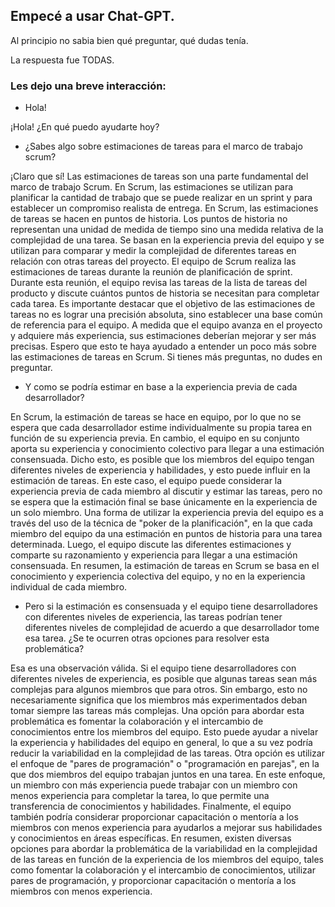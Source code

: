 ## Empecé a usar Chat-GPT. 

Al principio no sabia bien qué preguntar, qué dudas tenía.

La respuesta fue TODAS.



### Les dejo una breve interacción:

- Hola!

¡Hola! ¿En qué puedo ayudarte hoy?


- ¿Sabes algo sobre estimaciones de tareas para el marco de trabajo scrum?

¡Claro que sí! Las estimaciones de tareas son una parte fundamental del marco de trabajo Scrum. En Scrum, las estimaciones se utilizan para planificar la cantidad de trabajo que se puede realizar en un sprint y para establecer un compromiso realista de entrega.
En Scrum, las estimaciones de tareas se hacen en puntos de historia. Los puntos de historia no representan una unidad de medida de tiempo sino una medida relativa de la complejidad de una tarea. Se basan en la experiencia previa del equipo y se utilizan para comparar y medir la complejidad de diferentes tareas en relación con otras tareas del proyecto.
El equipo de Scrum realiza las estimaciones de tareas durante la reunión de planificación de sprint. Durante esta reunión, el equipo revisa las tareas de la lista de tareas del producto y discute cuántos puntos de historia se necesitan para completar cada tarea.
Es importante destacar que el objetivo de las estimaciones de tareas no es lograr una precisión absoluta, sino establecer una base común de referencia para el equipo. A medida que el equipo avanza en el proyecto y adquiere más experiencia, sus estimaciones deberían mejorar y ser más precisas.
Espero que esto te haya ayudado a entender un poco más sobre las estimaciones de tareas en Scrum. Si tienes más preguntas, no dudes en preguntar.


- Y como se podría estimar en base a la experiencia previa de cada desarrollador?

En Scrum, la estimación de tareas se hace en equipo, por lo que no se espera que cada desarrollador estime individualmente su propia tarea en función de su experiencia previa. En cambio, el equipo en su conjunto aporta su experiencia y conocimiento colectivo para llegar a una estimación consensuada.
Dicho esto, es posible que los miembros del equipo tengan diferentes niveles de experiencia y habilidades, y esto puede influir en la estimación de tareas. En este caso, el equipo puede considerar la experiencia previa de cada miembro al discutir y estimar las tareas, pero no se espera que la estimación final se base únicamente en la experiencia de un solo miembro.
Una forma de utilizar la experiencia previa del equipo es a través del uso de la técnica de "poker de la planificación", en la que cada miembro del equipo da una estimación en puntos de historia para una tarea determinada. Luego, el equipo discute las diferentes estimaciones y comparte su razonamiento y experiencia para llegar a una estimación consensuada.
En resumen, la estimación de tareas en Scrum se basa en el conocimiento y experiencia colectiva del equipo, y no en la experiencia individual de cada miembro.


- Pero si la estimación es consensuada y el equipo tiene desarrolladores con diferentes niveles de experiencia, las tareas podrían tener diferentes niveles de complejidad de acuerdo a que desarrollador tome esa tarea. 
¿Se te ocurren otras opciones para resolver esta problemática?

Esa es una observación válida. Si el equipo tiene desarrolladores con diferentes niveles de experiencia, es posible que algunas tareas sean más complejas para algunos miembros que para otros. Sin embargo, esto no necesariamente significa que los miembros más experimentados deban tomar siempre las tareas más complejas.
Una opción para abordar esta problemática es fomentar la colaboración y el intercambio de conocimientos entre los miembros del equipo. Esto puede ayudar a nivelar la experiencia y habilidades del equipo en general, lo que a su vez podría reducir la variabilidad en la complejidad de las tareas.
Otra opción es utilizar el enfoque de "pares de programación" o "programación en parejas", en la que dos miembros del equipo trabajan juntos en una tarea. En este enfoque, un miembro con más experiencia puede trabajar con un miembro con menos experiencia para completar la tarea, lo que permite una transferencia de conocimientos y habilidades.
Finalmente, el equipo también podría considerar proporcionar capacitación o mentoría a los miembros con menos experiencia para ayudarlos a mejorar sus habilidades y conocimientos en áreas específicas.
En resumen, existen diversas opciones para abordar la problemática de la variabilidad en la complejidad de las tareas en función de la experiencia de los miembros del equipo, tales como fomentar la colaboración y el intercambio de conocimientos, utilizar pares de programación, y proporcionar capacitación o mentoría a los miembros con menos experiencia.

